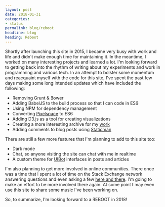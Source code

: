 ```yaml
---
layout: post
date: 2018-01-31
categories:
- status
permalink: blog/reboot
headline: blog
heading: Reboot
---
```


Shortly after launching this site in 2015, I became very busy with work and life and didn't make enough time for maintaining it. In the meantime, I worked on many interesting projects and learned a lot. I'm looking forward to getting back into the rhythm of writing about my experiments and work in programming and various tech. In an attempt to bolster some momentum and reacquaint myself with the code for this site, I've spent the past few days making some long intended updates which have included the following: 

 * Removing Grunt & Bower
 * Adding BabelJS to the build process so that I can code in ES6
 * Using NPM for dependency management
 * Converting [Pixelspace](https://github.com/jeremyfromearth/pixelspace) to ES6
 * Adding D3.js as a tool for creating visualizations
 * Creating a more interesting archive for my [work](/work)
 * Adding comments to blog posts using [Staticman](https://staticman.net/)

 There are still a few more features that I'm planning to add to this site too:
  * Dark mode
  * Chat, so anyone visiting the site can chat with me in realtime
  * A custom theme for [UIBot](https://github.com/jeremyfromearth/uibot) interfaces in posts and articles

I'm also planning to get more involved in online communities. There once was a time that I spent a lot of time on the Stack Exchange network answering questions and even asking a few [here and there](http://bit.ly/2ns5pSY). I'm going to make an effort to be more involved there again. At some point I may even use this site to share some music I've been working on.

So, to summarize, I'm looking forward to a REBOOT in 2018!
